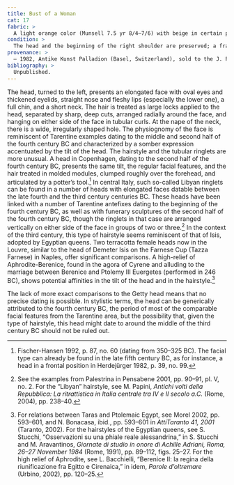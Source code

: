 ```yaml
---
title: Bust of a Woman
cat: 17
fabric: >
  A light orange color (Munsell 7.5 yr 8/4–7/6) with beige in certain points of the front section, with numerous calcareous and micaceous inclusions.
condition: >
  The head and the beginning of the right shoulder are preserved; a fragment has been reattached to the neck; the extremities of the locks of hair have been partly lost. The head is covered with incrustations. The ringlets were applied before firing.
provenance: >
  – 1982, Antike Kunst Palladion (Basel, Switzerland), sold to the J. Paul Getty Museum, 1982.
bibliography: >
  Unpublished.
---
```

The head, turned to the left, presents an elongated face with oval eyes
and thickened eyelids, straight nose and fleshy lips (especially the
lower one), a full chin, and a short neck. The hair is treated as large
locks applied to the head, separated by sharp, deep cuts, arranged
radially around the face, and hanging on either side of the face in
tubular curls. At the nape of the neck, there is a wide, irregularly
shaped hole. The physiognomy of the face is reminiscent of Tarentine
examples dating to the middle and second half of the fourth century
<span class="smcaps">BC</span> and characterized by a
somber expression accentuated by the tilt of the head. The hairstyle and
the tubular ringlets are more unusual. A head in Copenhagen, dating to
the second half of the fourth century <span
class="smcaps">BC</span>, presents the same tilt, the
regular facial features, and the hair treated in molded modules, clumped
roughly over the forehead, and articulated by a potter’s tool.[^1] In
central Italy, such so-called Libyan ringlets can be found in a number
of heads with elongated faces datable between the late fourth and the
third century centuries <span
class="smcaps">BC.</span> These heads have been linked
with a number of Tarentine antefixes dating to the beginning of the
fourth century <span class="smcaps">BC</span>, as well
as with funerary sculptures of the second half of the fourth century
<span class="smcaps">BC</span>, though the ringlets in
that case are arranged vertically on either side of the face in groups
of two or three.[^2] In the context of the third century, this type of
hairstyle seems reminiscent of that of Isis, adopted by Egyptian queens.
Two terracotta female heads now in the Louvre, similar to the head of
Demeter Isis on the Farnese Cup (Tazza Farnese) in Naples, offer
significant comparisons. A high-relief of Aphrodite-Berenice, found in
the agora of Cyrene and alluding to the marriage between Berenice and
Ptolemy III Euergetes (performed in 246 <span
class="smcaps">BC</span>), shows potential affinities
in the tilt of the head and in the hairstyle.[^3]

The lack of more exact comparisons to the Getty head means that no
precise dating is possible. In stylistic terms, the head can be
generically attributed to the fourth century <span
class="smcaps">BC</span>, the period of most of the
comparable facial features from the Tarentine area, but the possibility
that, given the type of hairstyle, this head might date to around the
middle of the third century <span
class="smcaps">BC</span> should not be ruled out<span
class="smcaps">.</span>

[^1]: <span class="smcaps">Fischer-Hansen</span> 1992,
    p. 87, no. 60 (dating from 350–325 <span
    class="smcaps">BC</span>). The facial type can
    already be found in the late fifth century <span
    class="smcaps">BC</span>, as for instance, a head
    in a frontal position in <span
    class="smcaps">Herdejürger</span> 1982, p. 39, no.
    99.

[^2]: See the examples from Palestrina in <span
    class="smcaps">Pensabene</span> 2001, pp. 90–91,
    pl. V, no. 2. For the “Libyan” hairstyle, see M. Papini, *Antichi
    volti della Repubblica: La ritrattistica in Italia centrale tra IV e
    II secolo a.C.* (Rome, 2004), pp. 238–40.

[^3]: For relations between Taras and Ptolemaic Egypt, see <span
    class="smcaps">Morel</span> 2002, pp. 593–601, and
    N. Bonacasa, ibid., pp. 593–601 in *AttiTaranto 41, 2001* (Taranto,
    2002). For the hairstyles of the Egyptian queens, see S. Stucchi,
    “Osservazioni su una phiale reale alessandrina,” in S. Stucchi and
    M. Aravantinos, *Giornate di studio in onore di Achille Adriani,
    Roma, 26–27 November 1984* (Rome, 1991), pp. 89–112, figs. 25–27.
    For the high relief of Aphrodite, see L. Bacchielli, “Berenice II:
    la regina della riunificazione fra Egitto e Cirenaica,” in idem,
    *Parole d’oltremare* (Urbino, 2002), pp. 120–25.

